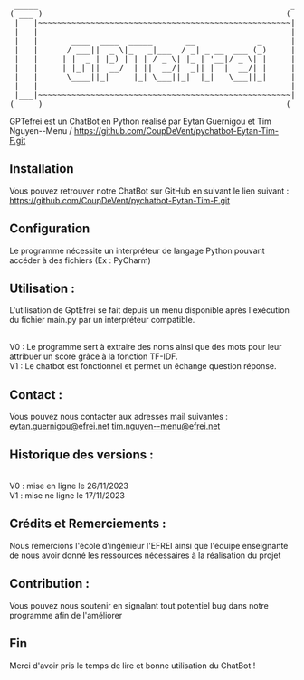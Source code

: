<pre>
 _____                                                     _____ 
( ___ )                                                   ( ___ )
 |   |~~~~~~~~~~~~~~~~~~~~~~~~~~~~~~~~~~~~~~~~~~~~~~~~~~~~~|   | 
 |   |                                                     |   | 
 |   |       ____  ____  _____       __             _      |   | 
 |   |      / ___||  _ \|_   _|___  / _| _ __  ___ (_)     |   | 
 |   |     | |  _ | |_) | | | / _ \| |_ | '__|/ _ \| |     |   | 
 |   |     | |_| ||  __/  | ||  __/|  _|| |  |  __/| |     |   | 
 |   |      \____||_|     |_| \___||_|  |_|   \___||_|     |   | 
 |   |                                                     |   | 
 |___|~~~~~~~~~~~~~~~~~~~~~~~~~~~~~~~~~~~~~~~~~~~~~~~~~~~~~|___| 
(_____)                                                   (_____)
</pre>
 
GPTefrei est un ChatBot en Python réalisé par Eytan Guernigou et Tim Nguyen--Menu / https://github.com/CoupDeVent/pychatbot-Eytan-Tim-F.git


## Installation

Vous pouvez retrouver notre ChatBot sur GitHub en suivant le lien suivant : https://github.com/CoupDeVent/pychatbot-Eytan-Tim-F.git

## Configuration

Le programme nécessite un interpréteur de langage Python pouvant accéder à des fichiers (Ex : PyCharm)

## Utilisation :

L'utilisation de GptEfrei se fait depuis un menu disponible après l'exécution du fichier main.py par un interpréteur compatible.

<br>V0 : Le programme sert à extraire des noms ainsi que des mots pour leur attribuer un score grâce à la fonction TF-IDF.
<br>V1 : Le chatbot est fonctionnel et permet un échange question réponse.


## Contact :

Vous pouvez nous contacter aux adresses mail suivantes :
eytan.guernigou@efrei.net
tim.nguyen--menu@efrei.net

## Historique des versions :

<br>V0 : mise en ligne le 26/11/2023
<br>V1 : mise ne ligne le 17/11/2023

## Crédits et Remerciements :

Nous remercions l'école d'ingénieur l'EFREI ainsi que l'équipe enseignante de nous avoir donné les ressources nécessaires à la réalisation du projet

## Contribution :

Vous pouvez nous soutenir en signalant tout potentiel bug dans notre programme afin de l'améliorer

## Fin

Merci d'avoir pris le temps de lire et bonne utilisation du ChatBot ! 
